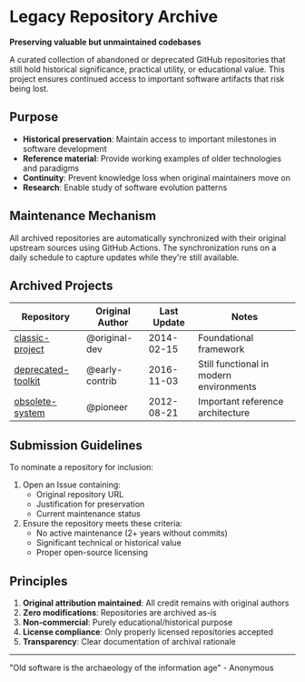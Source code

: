 # Legacy Repository Archive

**Preserving valuable but unmaintained codebases**

A curated collection of abandoned or deprecated GitHub repositories that still hold historical significance, practical utility, or educational value. This project ensures continued access to important software artifacts that risk being lost.

## Purpose

- **Historical preservation**: Maintain access to important milestones in software development
- **Reference material**: Provide working examples of older technologies and paradigms
- **Continuity**: Prevent knowledge loss when original maintainers move on
- **Research**: Enable study of software evolution patterns

## Maintenance Mechanism

All archived repositories are automatically synchronized with their original upstream sources using GitHub Actions. The synchronization runs on a daily schedule to capture updates while they're still available.

## Archived Projects

| Repository | Original Author | Last Update | Notes |
|------------|-----------------|-------------|-------|
| [classic-project](link) | @original-dev | 2014-02-15 | Foundational framework |
| [deprecated-toolkit](link) | @early-contrib | 2016-11-03 | Still functional in modern environments |
| [obsolete-system](link) | @pioneer | 2012-08-21 | Important reference architecture |

## Submission Guidelines

To nominate a repository for inclusion:

1. Open an Issue containing:
   - Original repository URL
   - Justification for preservation
   - Current maintenance status
2. Ensure the repository meets these criteria:
   - No active maintenance (2+ years without commits)
   - Significant technical or historical value
   - Proper open-source licensing

## Principles

1. **Original attribution maintained**: All credit remains with original authors
2. **Zero modifications**: Repositories are archived as-is
3. **Non-commercial**: Purely educational/historical purpose
4. **License compliance**: Only properly licensed repositories accepted
5. **Transparency**: Clear documentation of archival rationale

---

"Old software is the archaeology of the information age" - Anonymous
